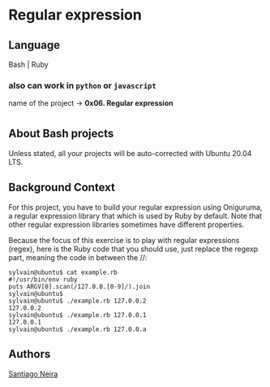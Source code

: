 # Regular expression

## Language
Bash | Ruby

### also can work in ``python`` or ``javascript``

name of the project → ****0x06. Regular expression****
<br>
#
## About Bash projects
Unless stated, all your projects will be auto-corrected with Ubuntu 20.04 LTS.

## Background Context
For this project, you have to build your regular expression using Oniguruma, a regular expression library that which is used by Ruby by default. Note that other regular expression libraries sometimes have different properties.

Because the focus of this exercise is to play with regular expressions (regex), here is the Ruby code that you should use, just replace the regexp part, meaning the code in between the //:

````
sylvain@ubuntu$ cat example.rb
#!/usr/bin/env ruby
puts ARGV[0].scan(/127.0.0.[0-9]/).join
sylvain@ubuntu$
sylvain@ubuntu$ ./example.rb 127.0.0.2
127.0.0.2
sylvain@ubuntu$ ./example.rb 127.0.0.1
127.0.0.1
sylvain@ubuntu$ ./example.rb 127.0.0.a
````
## Authors

[Santiago Neira](https://github.com/sanei1509)
